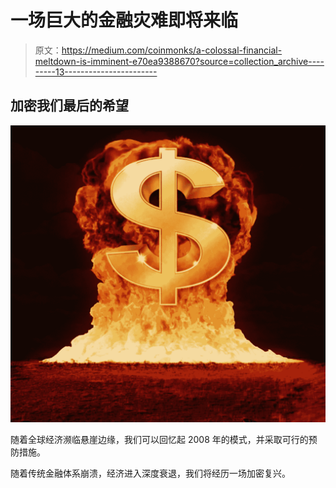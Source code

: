 # 一场巨大的金融灾难即将来临

> 原文：<https://medium.com/coinmonks/a-colossal-financial-meltdown-is-imminent-e70ea9388670?source=collection_archive---------13----------------------->

## 加密我们最后的希望

![](img/6ebc6ef86a98f92c9aad8c4b42f45097.png)

随着全球经济濒临悬崖边缘，我们可以回忆起 2008 年的模式，并采取可行的预防措施。

随着传统金融体系崩溃，经济进入深度衰退，我们将经历一场加密复兴。